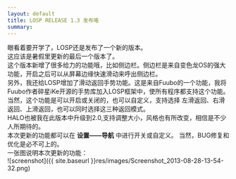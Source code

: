 ```yaml
---
layout: default
title: LOSP RELEASE 1.3 发布咯
summary: 
---
```

眼看着要开学了，LOSP还是发布了一个新的版本。  
这应该是暑假里更新的最后一个版本了。  
这个版本新增了很多给力的功能哦，比如侧边栏。侧边栏是来自变色龙OS的强大功能，开启之后可以从屏幕边缘快速滑动来呼出侧边栏。  
另外，我还给LOSP增加了滑动返回手势功能。这是来自Fuubo的一个功能，我将Fuubo作者碎星iKe开源的手势库加入LOSP框架中，使所有程序都支持这个功能。当然，这个功能是可以开启或关闭的，也可以自定义，支持选择 左滑返回、右滑返回、上滑返回，也可以同时选择这三种返回模式。  
HALO也被我在此版本中升级到2.0,支持调整大小，风格也有所改变，相信是不少人所期待的。  
本次更新的功能都可以在 __设置——导航__ 中进行开关或自定义。
当然，BUG修复和优化是必不可上的。  
一张图说明本次更新的功能：  
![screenshot]({{ site.baseurl }}res/images/Screenshot_2013-08-28-13-54-32.png)
